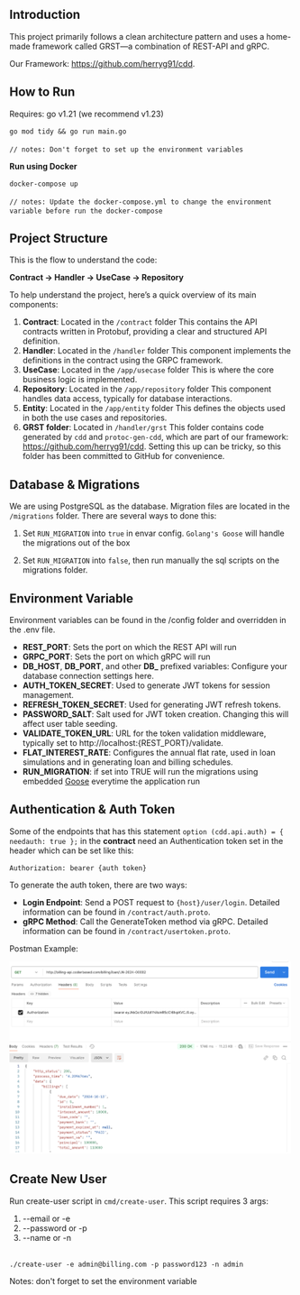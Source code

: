 ## Introduction

This project primarily follows a clean architecture pattern and uses a home-made framework called GRST—a combination of REST-API and gRPC. 

Our Framework: https://github.com/herryg91/cdd.

## How to Run

Requires: go v1.21 (we recommend v1.23)

```
go mod tidy && go run main.go

// notes: Don't forget to set up the environment variables
```

**Run using Docker**

```
docker-compose up

// notes: Update the docker-compose.yml to change the environment variable before run the docker-compose
```

## Project Structure

This is the flow to understand the code:

**Contract -> Handler -> UseCase -> Repository**

  

To help understand the project, here’s a quick overview of its main components:

1. **Contract**: Located in the `/contract` folder 
This contains the API contracts written in Protobuf, providing a clear and structured API definition.
2. **Handler**: Located in the `/handler` folder 
This component implements the definitions in the contract using the GRPC framework.
3. **UseCase**: Located in the `/app/usecase` folder
This is where the core business logic is implemented.
4. **Repository**: Located in the `/app/repository` folder
This component handles data access, typically for database interactions.
5. **Entity**: Located in the `/app/entity` folder
This defines the objects used in both the use cases and repositories.
6. **GRST folder**: Located in `/handler/grst`
This folder contains code generated by `cdd` and `protoc-gen-cdd`, which are part of our framework: https://github.com/herryg91/cdd. Setting this up can be tricky, so this folder has been committed to GitHub for convenience.

## Database & Migrations

We are using PostgreSQL as the database. Migration files are located in the `/migrations` folder. There are several ways to done this:

1. Set `RUN_MIGRATION` into `true` in envar config. `Golang's Goose` will handle the migrations out of the box

2. Set `RUN_MIGRATION` into `false`, then run manually the sql scripts on the migrations folder.

## Environment Variable

Environment variables can be found in the /config folder and overridden in the .env file.

- **REST_PORT**: Sets the port on which the REST API will run
- **GRPC_PORT**: Sets the port on which gRPC will run
- **DB_HOST**, **DB_PORT**, and other **DB_** prefixed variables: Configure your database connection settings here.
- **AUTH_TOKEN_SECRET**: Used to generate JWT tokens for session management.
- **REFRESH_TOKEN_SECRET**: Used for generating JWT refresh tokens.
- **PASSWORD_SALT**: Salt used for JWT token creation. Changing this will affect user table seeding.
- **VALIDATE_TOKEN_URL**: URL for the token validation middleware, typically set to http://localhost:{REST_PORT}/validate.
- **FLAT_INTEREST_RATE**: Configures the annual flat rate, used in loan simulations and in generating loan and billing schedules.
- **RUN_MIGRATION**: if set into TRUE will run the migrations using embedded [Goose](https://github.com/pressly/goose) everytime the application run

## Authentication & Auth Token

Some of the endpoints that has this statement `option (cdd.api.auth) = { needauth: true };` in the **contract** need an Authentication token set in the header which can be set like this:

```
Authorization: bearer {auth token}

```
  

To generate the auth token, there are two ways:
- **Login Endpoint**: Send a POST request to `{host}/user/login`. Detailed information can be found in `/contract/auth.proto`.
- **gRPC Method**: Call the GenerateToken method via gRPC. Detailed information can be found in `/contract/usertoken.proto`.

Postman Example:

<img  src="postman-example.png"  alt="Postman Example"  width="500"  >

## Create New User

Run create-user script in `cmd/create-user`. This script requires 3 args:
1. --email or -e
2. --password or -p
3. --name or -n

```

./create-user -e admin@billing.com -p password123 -n admin

```

Notes: don't forget to set the environment variable